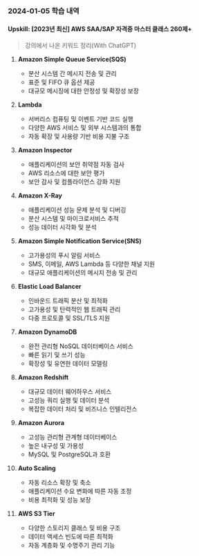 ### 2024-01-05 학습 내역

#### Upskill: [2023년 최신] AWS SAA/SAP 자격증 마스터 클래스 260제+
> 강의에서 나온 키워드 정리(With ChatGPT)

1. **Amazon Simple Queue Service(SQS)**
   - 분산 시스템 간 메시지 전송 및 관리
   - 표준 및 FIFO 큐 옵션 제공
   - 대규모 메시징에 대한 안정성 및 확장성 보장

2. **Lambda**
   - 서버리스 컴퓨팅 및 이벤트 기반 코드 실행
   - 다양한 AWS 서비스 및 외부 시스템과의 통합
   - 자동 확장 및 사용량 기반 비용 지불 구조

3. **Amazon Inspector**
   - 애플리케이션의 보안 취약점 자동 검사
   - AWS 리소스에 대한 보안 평가
   - 보안 감사 및 컴플라이언스 강화 지원

4. **Amazon X-Ray**
   - 애플리케이션 성능 문제 분석 및 디버깅
   - 분산 시스템 및 마이크로서비스 추적
   - 성능 데이터 시각화 및 분석

5. **Amazon Simple Notification Service(SNS)**
   - 고가용성의 푸시 알림 서비스
   - SMS, 이메일, AWS Lambda 등 다양한 채널 지원
   - 대규모 애플리케이션의 메시지 전송 및 관리

6. **Elastic Load Balancer**
   - 인바운드 트래픽 분산 및 최적화
   - 고가용성 및 탄력적인 웹 트래픽 관리
   - 다중 프로토콜 및 SSL/TLS 지원

7. **Amazon DynamoDB**
   - 완전 관리형 NoSQL 데이터베이스 서비스
   - 빠른 읽기 및 쓰기 성능
   - 확장성 및 유연한 데이터 모델링

8. **Amazon Redshift**
   - 대규모 데이터 웨어하우스 서비스
   - 고성능 쿼리 실행 및 데이터 분석
   - 복잡한 데이터 처리 및 비즈니스 인텔리전스

9. **Amazon Aurora**
   - 고성능 관리형 관계형 데이터베이스
   - 높은 내구성 및 가용성
   - MySQL 및 PostgreSQL과 호환

10. **Auto Scaling**
    - 자동 리소스 확장 및 축소
    - 애플리케이션 수요 변화에 따른 자동 조정
    - 비용 최적화 및 성능 보장

11. **AWS S3 Tier**
    - 다양한 스토리지 클래스 및 비용 구조
    - 데이터 액세스 빈도에 따른 최적화
    - 자동 계층화 및 수명주기 관리 기능
